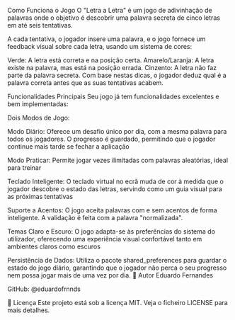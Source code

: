 Como Funciona o Jogo
O "Letra a Letra" é um jogo de adivinhação de palavras onde o objetivo é descobrir uma palavra secreta de cinco letras em até seis tentativas.

A cada tentativa, o jogador insere uma palavra, e o jogo fornece um feedback visual sobre cada letra, usando um sistema de cores:

Verde: A letra está correta e na posição certa.
Amarelo/Laranja: A letra existe na palavra, mas está na posição errada.
Cinzento: A letra não faz parte da palavra secreta.
Com base nestas dicas, o jogador deduz qual é a palavra correta antes que as suas tentativas acabem.

Funcionalidades Principais
Seu jogo já tem funcionalidades excelentes e bem implementadas:

Dois Modos de Jogo:

Modo Diário: Oferece um desafio único por dia, com a mesma palavra para todos os jogadores. O progresso é guardado, permitindo que o jogador continue mais tarde se fechar a aplicação

Modo Praticar: Permite jogar vezes ilimitadas com palavras aleatórias, ideal para treinar

Teclado Inteligente: O teclado virtual no ecrã muda de cor à medida que o jogador descobre o estado das letras, servindo como um guia visual para as próximas tentativas

Suporte a Acentos: O jogo aceita palavras com e sem acentos de forma inteligente. A validação é feita com a palavra "normalizada".

Temas Claro e Escuro: O jogo adapta-se às preferências do sistema do utilizador, oferecendo uma experiência visual confortável tanto em ambientes claros como escuros

Persistência de Dados: Utiliza o pacote shared_preferences para guardar o estado do jogo diário, garantindo que o jogador não perca o seu progresso nem possa jogar mais de uma vez por dia.
👤 Autor
Eduardo Fernandes

GitHub: @eduardofrnnds

📜 Licença
Este projeto está sob a licença MIT. Veja o ficheiro LICENSE para mais detalhes.
